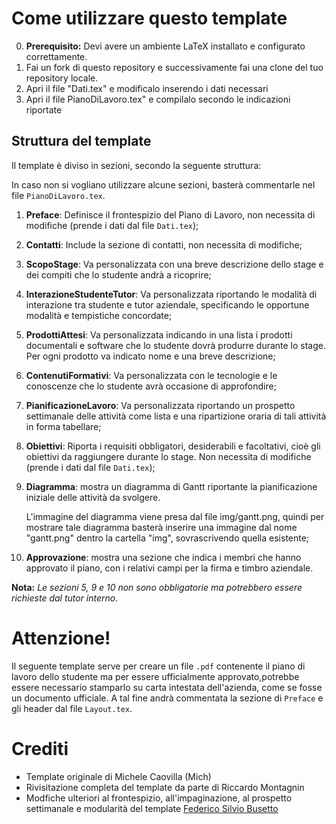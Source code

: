 # Come utilizzare questo template
0. **Prerequisito:** Devi avere un ambiente LaTeX installato e configurato correttamente.
1. Fai un fork di questo repository e successivamente fai una clone del tuo repository locale.
2. Apri il file "Dati.tex" e modificalo inserendo i dati necessari
3. Apri il file PianoDiLavoro.tex" e compilalo secondo le indicazioni riportate

## Struttura del template
Il template è diviso in sezioni, secondo la seguente struttura:

In caso non si vogliano utilizzare alcune sezioni, basterà commentarle nel file `PianoDiLavoro.tex`.

1. **Preface**: Definisce il frontespizio del Piano di Lavoro, non necessita di modifiche (prende i dati dal file `Dati.tex`); 
2. **Contatti**: Include la sezione di contatti, non necessita di modifiche; 
3. **ScopoStage**: Va personalizzata con una breve descrizione dello stage e dei compiti che lo studente andrà a ricoprire;
4. **InterazioneStudenteTutor**: Va personalizzata riportando le modalità di interazione tra studente e tutor aziendale, specificando le opportune modalità e tempistiche concordate;
5. **ProdottiAttesi**: Va personalizzata indicando in una lista i prodotti documentali e software che lo studente dovrà produrre durante lo stage. Per ogni prodotto va indicato nome e una breve descrizione;
6. **ContenutiFormativi**: Va personalizzata con le tecnologie e le conoscenze che lo studente avrà occasione di approfondire;
7. **PianificazioneLavoro**: Va personalizzata riportando un prospetto settimanale delle attività come lista e una ripartizione oraria di tali attività in forma tabellare;
8. **Obiettivi**: Riporta i requisiti obbligatori, desiderabili e facoltativi, cioè gli obiettivi da raggiungere durante lo stage. Non necessita di modifiche (prende i dati dal file `Dati.tex`);
9. **Diagramma**: mostra un diagramma di Gantt riportante la pianificazione iniziale delle attività da svolgere.

   L'immagine del diagramma viene presa dal file img/gantt.png, quindi per mostrare tale diagramma basterà inserire una immagine dal nome "gantt.png" dentro la cartella "img", sovrascrivendo quella esistente;
10. **Approvazione**: mostra una sezione che indica i membri che hanno approvato il piano, con i relativi campi per la firma e timbro aziendale.

**Nota:** _Le sezioni 5, 9 e 10 non sono obbligatorie ma potrebbero essere richieste dal tutor interno._

# Attenzione!
Il seguente template serve per creare un file `.pdf` contenente il piano di lavoro dello studente ma per essere ufficialmente approvato,potrebbe essere necessario stamparlo su carta intestata dell'azienda, come se fosse un documento ufficiale. A tal fine andrà commentata la sezione di `Preface` e gli header dal file `Layout.tex`.

# Crediti
- Template originale di Michele Caovilla (Mich)
- Rivisitazione completa del template da parte di Riccardo Montagnin
- Modfiche ulteriori al frontespizio, all'impaginazione, al prospetto settimanale e modularità del template [Federico Silvio Busetto](@fedsib)